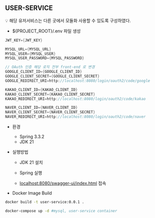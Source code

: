 ## USER-SERVICE

<aside>
💡 해당 유저서비스는 다른 곳에서 모듈화 사용할 수 있도록 구성하였다.
</aside>

- ${PROJECT_ROOT}/.env 파일 생성 
```groovy
JWT_KEY={JWT_KEY}

MYSQL_URL={MYSQL_URL}
MYSQL_USER={MYSQL_USER}
MYSQL_USER_PASSWORD={MYSQL_PASSWORD}

// OAuth 인증 해당 로직 전부 front-end 로 변경
GOOGLE_CLIENT_ID={GOOGLE_CLIENT_ID}
GOOGLE_CLIENT_SECRET={GOOGLE_CLIENT_SECRET}
GOOGLE_REDIRECT_URI=http://localhost:8080/login/oauth2/code/google

KAKAO_CLIENT_ID={KAKAO_CLIENT_ID}
KAKAO_CLIENT_SECRET={KAKAO_CLIENT_SECRET}
KAKAO_REDIRECT_URI=http://localhost:8080/login/oauth2/code/kakao

NAVER_CLIENT_ID={NAVER_CLIENT_ID}
NAVER_CLIENT_SECRET={NAVER_CLIENT_SECRET}
NAVER_REDIRECT_URI=http://localhost:8080/login/oauth2/code/naver
```

- 환경
    - Spring 3.3.2
    - JDK 21
- 실행방법
    - JDK 21 설치
    
    - Spring 실행
    - [localhost:8080/swagger-ui/index.html](http://localhost:8080/swagger-ui/index.html) 접속

- Docker Image Build

```bash
docker build -t user-service:0.0.1 .
```

```bash
docker-compose up -d #mysql, user-service container
```